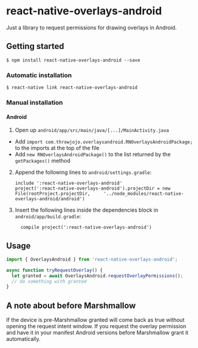 
# react-native-overlays-android

Just a library to request permissions for drawing overlays in Android. 

## Getting started

`$ npm install react-native-overlays-android --save`

### Automatic installation

`$ react-native link react-native-overlays-android`

### Manual installation


#### Android

1. Open up `android/app/src/main/java/[...]/MainActivity.java`
  - Add `import com.throwjojo.overlaysandroid.RNOverlaysAndroidPackage;` to the imports at the top of the file
  - Add `new RNOverlaysAndroidPackage()` to the list returned by the `getPackages()` method
2. Append the following lines to `android/settings.gradle`:
  	```
  	include ':react-native-overlays-android'
  	project(':react-native-overlays-android').projectDir = new File(rootProject.projectDir, 	'../node_modules/react-native-overlays-android/android')
  	```
3. Insert the following lines inside the dependencies block in `android/app/build.gradle`:
  	```
      compile project(':react-native-overlays-android')
  	```


## Usage
```javascript
import { OverlaysAndroid } from 'react-native-overlays-android';

async function tryRequestOverlay() {
  let granted = await OverlaysAndroid.requestOverlayPermissions();
  // do something with granted
}

```
  
## A note about before Marshmallow
If the device is pre-Marshmallow granted will come back as true without opening the request intent window. If you request the overlay permission and have it in your manifest Android versions before Marshmallow grant it automatically.
